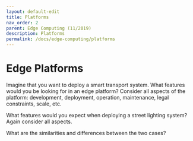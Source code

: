 ```yaml
---
layout: default-edit
title: Platforms
nav_order: 2
parent: Edge Computing (11/2019)
description: Platforms
permalink: /docs/edge-computing/platforms
---
```


# Edge Platforms

Imagine that you want to deploy a smart transport system. What
features would you be looking for in an edge platform? Consider all
aspects of the platform: development, deployment, operation,
maintenance, legal constraints, scale, etc.

What features would you expect when deploying a street lighting
system? Again consider all aspects.

What are the similarities and differences between the two cases?
